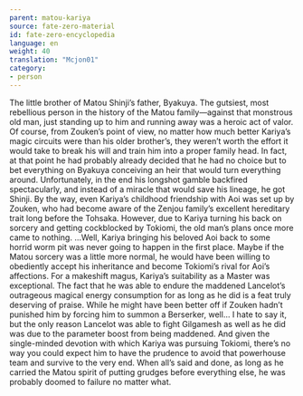 ```yaml
---
parent: matou-kariya
source: fate-zero-material
id: fate-zero-encyclopedia
language: en
weight: 40
translation: "Mcjon01"
category:
- person
---
```


The little brother of Matou Shinji’s father, Byakuya.
The gutsiest, most rebellious person in the history of the Matou family—against that monstrous old man, just standing up to him and running away was a heroic act of valor. Of course, from Zouken’s point of view, no matter how much better Kariya’s magic circuits were than his older brother’s, they weren’t worth the effort it would take to break his will and train him into a proper family head. In fact, at that point he had probably already decided that he had no choice but to bet everything on Byakuya conceiving an heir that would turn everything around. Unfortunately, in the end his longshot gamble backfired spectacularly, and instead of a miracle that would save his lineage, he got Shinji.
By the way, even Kariya’s childhood friendship with Aoi was set up by Zouken, who had become aware of the Zenjou family’s excellent hereditary trait long before the Tohsaka. However, due to Kariya turning his back on sorcery and getting cockblocked by Tokiomi, the old man’s plans once more came to nothing.
…Well, Kariya bringing his beloved Aoi back to some horrid worm pit was never going to happen in the first place. Maybe if the Matou sorcery was a little more normal, he would have been willing to obediently accept his inheritance and become Tokiomi’s rival for Aoi’s affections.
For a makeshift magus, Kariya’s suitability as a Master was exceptional. The fact that he was able to endure the maddened Lancelot’s outrageous magical energy consumption for as long as he did is a feat truly deserving of praise. While he might have been better off if Zouken hadn’t punished him by forcing him to summon a Berserker, well… I hate to say it, but the only reason Lancelot was able to fight Gilgamesh as well as he did was due to the parameter boost from being maddened. And given the single-minded devotion with which Kariya was pursuing Tokiomi, there’s no way you could expect him to have the prudence to avoid that powerhouse team and survive to the very end. When all’s said and done, as long as he carried the Matou spirit of putting grudges before everything else, he was probably doomed to failure no matter what.
